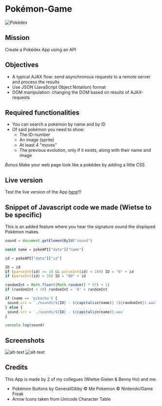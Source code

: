 # Pokémon-Game

![Pokédex](https://media.giphy.com/media/OSvRsgnCeTE0U/giphy.gif)

## Mission

Create a Pokédex App using an API

## Objectives

- A typical AJAX flow: send asynchronous requests to a remote server and process the results
- Use JSON (JavaScript Object Notation) format
- DOM manipulation: changing the DOM based on results of AJAX-requests

## Required functionalities

* You can search a pokémon by name and by ID
* Of said pokémon you need to show:
    * The ID-number
    * An image (sprite)
    * At least 4 "moves"
    * The previous evolution, only if it exists, along with their name and image

_Bonus_ Make your web page look like a pokédex by adding a little CSS

## Live version

Test the live version of the App [here](https://nicplackle.github.io/Pokemon-Game/ "Published Pokédex Game")!!!

## Snippet of Javascript code we made (Wietse to be specific)

This is an added feature where you hear the signature sound the displayed Pokémon makes.

```javascript
sound = document.getElementById("sound")

const name = pokeAPI["data"]["name"]

id = pokeAPI["data"]["id"]

ID = id
if (parseInt(id) >= 10 && parseInt(id) < 100) ID = "0" + id
if (parseInt(id) < 10) ID = "00" + id

randomInt = Math.floor((Math.random() * 97) + 1)
if (randomInt < 10) randomInt = '0' + randomInt

if (name == 'pikachu') {
 sound.src = `./sounds/${ID} - ${capitalize(name)} (${randomInt}).wav`
} else {
 sound.src = `./sounds/${ID} - ${capitalize(name)}.wav`
}

console.log(sound)
```
## Screenshots
![alt-text](https://i.ibb.co/Jcf375w/Knipsel.jpg)
![alt-text](https://i.ibb.co/mtBJNWP/Knipsel.jpg)

## Credits

This App is made by 2 of my collegues (Wietse Gielen & Benny Ho) and me.

- Pokémon Buttons by GeneralGibby © Me
  Pokemon © Nintendo/Game Freak
- Arrow Icons taken from Unicode Character Table
